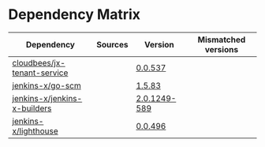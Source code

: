 # Dependency Matrix

Dependency | Sources | Version | Mismatched versions
---------- | ------- | ------- | -------------------
[cloudbees/jx-tenant-service](https://github.com/cloudbees/jx-tenant-service) |  | [0.0.537](https://github.com/cloudbees/jx-tenant-service/releases/tag/v0.0.537) | 
[jenkins-x/go-scm](https://github.com/jenkins-x/go-scm) |  | [1.5.83]() | 
[jenkins-x/jenkins-x-builders](https://github.com/jenkins-x/jenkins-x-builders) |  | [2.0.1249-589]() | 
[jenkins-x/lighthouse](https://github.com/jenkins-x/lighthouse) |  | [0.0.496]() | 
